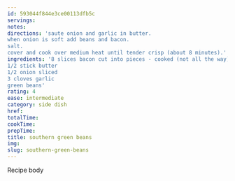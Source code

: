 ```yaml
---
id: 593044f844e3ce00113dfb5c
servings:
notes:
directions: 'saute onion and garlic in butter.
when onion is soft add beans and bacon.
salt.
cover and cook over medium heat until tender crisp (about 8 minutes).'
ingredients: '8 slices bacon cut into pieces - cooked (not all the way)
1/2 stick butter
1/2 onion sliced
3 cloves garlic
green beans'
rating: 4
ease: intermediate
category: side dish
href:
totalTime:
cookTime:
prepTime:
title: southern green beans
img:
slug: southern-green-beans
---
```

Recipe body